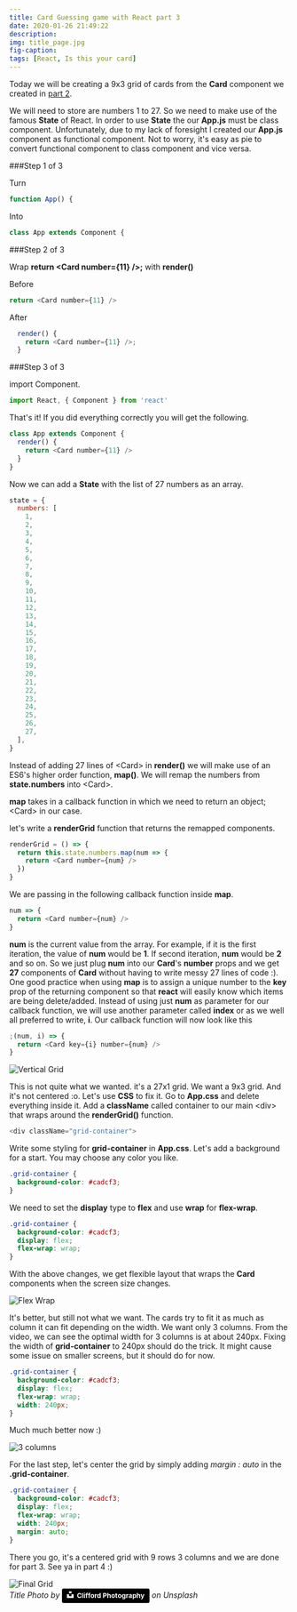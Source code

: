 ```yaml
---
title: Card Guessing game with React part 3
date: 2020-01-26 21:49:22
description:
img: title_page.jpg
fig-caption:
tags: [React, Is this your card]
---
```


Today we will be creating a 9x3 grid of cards from the **Card** component we created in [part 2](./../Is_this_your_card_2).

We will need to store are numbers 1 to 27. So we need to make use of the famous **State** of React. In order to use **State** the our **App.js** must be class component. Unfortunately, due to my lack of foresight I created our **App.js** component as functional component. Not to worry, it's easy as pie to convert functional component to class component and vice versa.

###Step 1 of 3

Turn

```js
function App() {
```

Into

```js
class App extends Component {
```

###Step 2 of 3

Wrap **return \<Card number={11} />;** with **render()**

Before

```js
return <Card number={11} />
```

After

```js
  render() {
    return <Card number={11} />;
  }
```

###Step 3 of 3

import Component.

```js
import React, { Component } from 'react'
```

That's it! If you did everything correctly you will get the following.

```js
class App extends Component {
  render() {
    return <Card number={11} />
  }
}
```

Now we can add a **State** with the list of 27 numbers as an array.

```js
state = {
  numbers: [
    1,
    2,
    3,
    4,
    5,
    6,
    7,
    8,
    9,
    10,
    11,
    12,
    13,
    14,
    15,
    16,
    17,
    18,
    19,
    20,
    21,
    22,
    23,
    24,
    25,
    26,
    27,
  ],
}
```

Instead of adding 27 lines of \<Card> in **render()** we will make use of an ES6's higher order function, **map()**. We will remap the numbers from **state.numbers** into \<Card>.

**map** takes in a callback function in which we need to return an object; \<Card> in our case.

let's write a **renderGrid** function that returns the remapped components.

```js
renderGrid = () => {
  return this.state.numbers.map(num => {
    return <Card number={num} />
  })
}
```

We are passing in the following callback function inside **map**.

```js
num => {
  return <Card number={num} />
}
```

**num** is the current value from the array. For example, if it is the first iteration, the value of **num** would be **1**. If second iteration, **num** would be **2** and so on. So we just plug **num** into our **Card**'s **number** props and we get **27** components of **Card** without having to write messy 27 lines of code :). One good practice when using **map** is to assign a unique number to the **key** prop of the returning component so that **react** will easily know which items are being delete/added. Instead of using just **num** as parameter for our callback function, we will use another parameter called **index** or as we well all preferred to write, **i**. Our callback function will now look like this

```js
;(num, i) => {
  return <Card key={i} number={num} />
}
```

![Vertical Grid](./vetical_grid.png)

This is not quite what we wanted. it's a 27x1 grid. We want a 9x3 grid. And it's not centered :o. Let's use **CSS** to fix it. Go to **App.css** and delete everything inside it. Add a **className** called container to our main \<div> that wraps around the **renderGrid()** function.

```js
<div className="grid-container">
```

Write some styling for **grid-container** in **App.css**. Let's add a background for a start. You may choose any color you like.

```css
.grid-container {
  background-color: #cadcf3;
}
```

We need to set the **display** type to **flex** and use **wrap** for **flex-wrap**.

```css
.grid-container {
  background-color: #cadcf3;
  display: flex;
  flex-wrap: wrap;
}
```

With the above changes, we get flexible layout that wraps the **Card** components when the screen size changes.

![Flex Wrap](https://raw.githubusercontent.com/waimin314/test-blog/master/content/blog/Is_this_your_card_3/screen_rec_flex_wrap.gif)

It's better, but still not what we want. The cards try to fit it as much as column it can fit depending on the width. We want only 3 columns. From the video, we can see the optimal width for 3 columns is at about 240px. Fixing the width of **grid-container** to 240px should do the trick. It might cause some issue on smaller screens, but it should do for now.

```css
.grid-container {
  background-color: #cadcf3;
  display: flex;
  flex-wrap: wrap;
  width: 240px;
}
```

Much much better now :)

![3 columns](./3_cols.png)

For the last step, let's center the grid by simply adding _margin : auto_ in the **.grid-container**.

```css
.grid-container {
  background-color: #cadcf3;
  display: flex;
  flex-wrap: wrap;
  width: 240px;
  margin: auto;
}
```

There you go, it's a centered grid with 9 rows 3 columns and we are done for part 3. See ya in part 4 :)

![Final Grid](./final_grid.png)
<br>
_Title Photo by_ <a style="background-color:black;color:white;text-decoration:none;padding:4px 6px;font-family:-apple-system, BlinkMacSystemFont, &quot;San Francisco&quot;, &quot;Helvetica Neue&quot;, Helvetica, Ubuntu, Roboto, Noto, &quot;Segoe UI&quot;, Arial, sans-serif;font-size:12px;font-weight:bold;line-height:1.2;display:inline-block;border-radius:3px" href="https://unsplash.com/@cliffordgatewood?utm_medium=referral&amp;utm_campaign=photographer-credit&amp;utm_content=creditBadge" target="_blank" rel="noopener noreferrer" title="Download free do whatever you want high-resolution photos from Clifford Photography"><span style="display:inline-block;padding:2px 3px"><svg xmlns="http://www.w3.org/2000/svg" style="height:12px;width:auto;position:relative;vertical-align:middle;top:-2px;fill:white" viewBox="0 0 32 32"><title>unsplash-logo</title><path d="M10 9V0h12v9H10zm12 5h10v18H0V14h10v9h12v-9z"></path></svg></span><span style="display:inline-block;padding:2px 3px">Clifford Photography</span></a> _on Unsplash_
